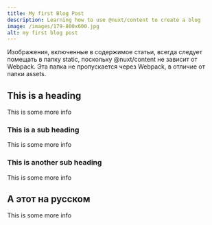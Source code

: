```yaml
---
title: My first Blog Post
description: Learning how to use @nuxt/content to create a blog
image: /images/179-800x600.jpg
alt: my first blog post
---
```


Изображения, включенные в содержимое статьи, всегда следует помещать в папку static, поскольку @nuxt/content не зависит от Webpack. Эта папка не пропускается через Webpack, в отличие от папки assets.

## This is a heading

This is some more info

### This is a sub heading

This is some more info

### This is another sub heading

This is some more info

## А этот на русском

This is some more info
